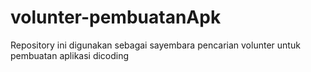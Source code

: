 # volunter-pembuatanApk
Repository ini digunakan sebagai sayembara pencarian volunter untuk pembuatan aplikasi dicoding
